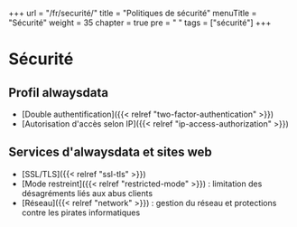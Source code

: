 +++
url = "/fr/securité/"
title = "Politiques de sécurité"
menuTitle = "Sécurité"
weight = 35
chapter = true
pre = "<i class='fas fa-fw fa-shield-alt'></i> "
tags = ["sécurité"]
+++

# Sécurité

## Profil alwaysdata

- [Double authentification]({{< relref "two-factor-authentication" >}})
- [Autorisation d'accès selon IP]({{< relref "ip-access-authorization" >}})

## Services d'alwaysdata et sites web

- [SSL/TLS]({{< relref "ssl-tls" >}})
- [Mode restreint]({{< relref "restricted-mode" >}}) : limitation des désagréments liés aux abus clients
- [Réseau]({{< relref "network" >}}) : gestion du réseau et protections contre les pirates informatiques
